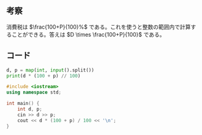 ## 考察

消費税は $\frac{100+P}{100}%$ である。これを使うと整数の範囲内で計算することができる。答えは $D \times \frac{100+P}{100}$ である。

## コード

``` py
d, p = map(int, input().split())
print(d * (100 + p) // 100)
```

``` cpp
#include <iostream>
using namespace std;

int main() {
	int d, p;
	cin >> d >> p;
	cout << d * (100 + p) / 100 << '\n';
}
```